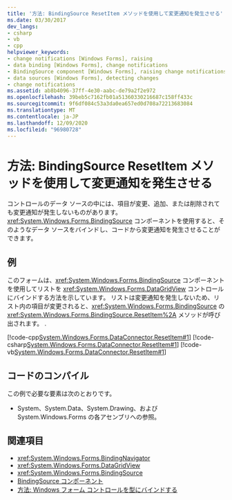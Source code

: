 ```yaml
---
title: '方法: BindingSource ResetItem メソッドを使用して変更通知を発生させる'
ms.date: 03/30/2017
dev_langs:
- csharp
- vb
- cpp
helpviewer_keywords:
- change notifications [Windows Forms], raising
- data binding [Windows Forms], change notifications
- BindingSource component [Windows Forms], raising change notifications with
- data sources [Windows Forms], detecting changes
- change notifications
ms.assetid: ab8b4096-37ff-4e30-aabc-de79a2f2e972
ms.openlocfilehash: 39beb5c7162fb01a51360330216687c158ff433c
ms.sourcegitcommit: 9f6df084c53a3da0ea657ed0d708a72213683084
ms.translationtype: MT
ms.contentlocale: ja-JP
ms.lasthandoff: 12/09/2020
ms.locfileid: "96980728"
---
```

# <a name="how-to-raise-change-notifications-using-the-bindingsource-resetitem-method"></a>方法: BindingSource ResetItem メソッドを使用して変更通知を発生させる
コントロールのデータ ソースの中には、項目が変更、追加、または削除されても変更通知が発生しないものがあります。 <xref:System.Windows.Forms.BindingSource> コンポーネントを使用すると、そのようなデータ ソースをバインドし、コードから変更通知を発生させることができます。  
  
## <a name="example"></a>例  
 このフォームは、<xref:System.Windows.Forms.BindingSource> コンポーネントを使用してリストを <xref:System.Windows.Forms.DataGridView> コントロールにバインドする方法を示しています。 リストは変更通知を発生しないため、リスト内の項目が変更されると、<xref:System.Windows.Forms.BindingSource> の <xref:System.Windows.Forms.BindingSource.ResetItem%2A> メソッドが呼び出されます。 .  
  
 [!code-cpp[System.Windows.Forms.DataConnector.ResetItem#1](~/samples/snippets/cpp/VS_Snippets_Winforms/System.Windows.Forms.DataConnector.ResetItem/CPP/form1.cpp#1)]
 [!code-csharp[System.Windows.Forms.DataConnector.ResetItem#1](~/samples/snippets/csharp/VS_Snippets_Winforms/System.Windows.Forms.DataConnector.ResetItem/CS/form1.cs#1)]
 [!code-vb[System.Windows.Forms.DataConnector.ResetItem#1](~/samples/snippets/visualbasic/VS_Snippets_Winforms/System.Windows.Forms.DataConnector.ResetItem/VB/form1.vb#1)]  
  
## <a name="compiling-the-code"></a>コードのコンパイル  
 この例で必要な要素は次のとおりです。  
  
- System、System.Data、System.Drawing、および System.Windows.Forms の各アセンブリへの参照。  
  
## <a name="see-also"></a>関連項目

- <xref:System.Windows.Forms.BindingNavigator>
- <xref:System.Windows.Forms.DataGridView>
- <xref:System.Windows.Forms.BindingSource>
- [BindingSource コンポーネント](bindingsource-component.md)
- [方法: Windows フォーム コントロールを型にバインドする](how-to-bind-a-windows-forms-control-to-a-type.md)
